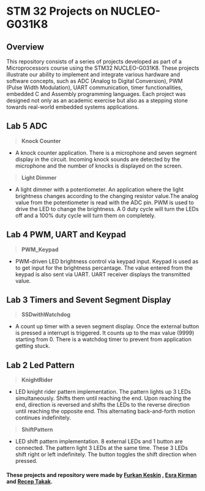 # STM 32 Projects on NUCLEO-G031K8

## Overview
This repository consists of a series of projects developed as part of a Microprocessors course using the STM32 NUCLEO-G031K8. These projects illustrate our ability to implement and integrate various hardware and software concepts, such as ADC (Analog to Digital Conversion), PWM (Pulse Width Modulation), UART communication, timer functionalities, embedded C and Assembly programming languages. Each project was designed not only as an academic exercise but also as a stepping stone towards real-world embedded systems applications.


## Lab 5 ADC
>**Knock Counter**
- A knock counter application. There is a microphone and seven segment display in the circuit. Incoming knock sounds are detected by the microphone and the number of knocks is displayed on the screen.

>**Light Dimmer**
- A light dimmer with a potentiometer. An application where the light brightness changes according to the changing resistor value.The analog value from the potentiometer is read with the ADC pin. PWM is used to drive the LED to change the brightness. A 0 duty cycle will turn the LEDs off and a 100% duty cycle will turn them on completely.

## Lab 4 PWM, UART and Keypad
>**PWM_Keypad**
- PWM-driven LED brightness control via keypad input. Keypad is used as to get input for the brightness percantage. The value entered from the keypad is also sent via UART. UART receiver displays the transmitted value.

## Lab 3 Timers and Sevent Segment Display
>**SSDwithWatchdog**
- A count up timer with a seven segment display. Once the external button is pressed a interrupt is triggered. It counts up to the max value (9999) starting from 0. There is a watchdog timer to prevent from application getting stuck. 

## Lab 2 Led Pattern
>**KnightRider**
- LED knight rider pattern implementation. The pattern lights up 3 LEDs simultaneously. Shifts them until reaching the end. Upon reaching the end, direction is reversed and shifts the LEDs to the reverse direction until reaching the opposite end. This alternating back-and-forth motion continues indefinitely.

>**ShiftPattern**
- LED shift pattern implementation. 8 external LEDs and 1 button are connected. The pattern light 3 LEDs at the same time.  These 3 LEDs shift right or left indefinitely.  The button toggles the shift direction when pressed.

#### These projects and repository were made by [Furkan Keskin](https://github.com/Furkannkeskin) , [Esra Kirman](https://github.com/EsraKrmn) and [Recep Takak](https://github.com/rtakak).
